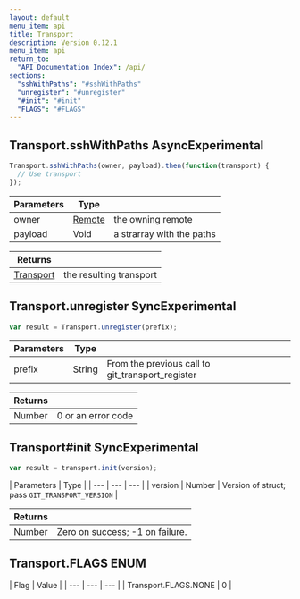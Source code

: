 ```yaml
---
layout: default
menu_item: api
title: Transport
description: Version 0.12.1
menu_item: api
return_to:
  "API Documentation Index": /api/
sections:
  "sshWithPaths": "#sshWithPaths"
  "unregister": "#unregister"
  "#init": "#init"
  "FLAGS": "#FLAGS"
---
```


## <a name="sshWithPaths"></a><span>Transport.</span>sshWithPaths <span class="tags"><span class="async">Async</span><span class="experimental">Experimental</span></span>

```js
Transport.sshWithPaths(owner, payload).then(function(transport) {
  // Use transport
});
```

| Parameters | Type |   |
| --- | --- | --- |
| owner | [Remote](/api/remote/) | the owning remote |
| payload | Void | a strarray with the paths |

| Returns |  |
| --- | --- |
| [Transport](/api/transport/) | the resulting transport |

## <a name="unregister"></a><span>Transport.</span>unregister <span class="tags"><span class="sync">Sync</span><span class="experimental">Experimental</span></span>

```js
var result = Transport.unregister(prefix);
```

| Parameters | Type |   |
| --- | --- | --- |
| prefix | String | From the previous call to git_transport_register |

| Returns |  |
| --- | --- |
| Number |  0 or an error code |

## <a name="init"></a><span>Transport#</span>init <span class="tags"><span class="sync">Sync</span><span class="experimental">Experimental</span></span>

```js
var result = transport.init(version);
```

| Parameters | Type |
| --- | --- | --- |
| version | Number | Version of struct; pass `GIT_TRANSPORT_VERSION` |

| Returns |  |
| --- | --- |
| Number |  Zero on success; -1 on failure. |

## <a name="FLAGS"></a><span>Transport.</span>FLAGS <span class="tags"><span class="enum">ENUM</span></span>

| Flag | Value |
| --- | --- | --- |
| <span>Transport.FLAGS.</span>NONE | 0 |


